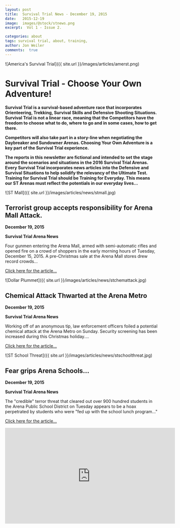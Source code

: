 ```yaml
---
layout: post
title:  Survival Trial News - December 19, 2015
date:   2015-12-19  
image:  images/@stock/stnews.png
excerpt:  Vol 1 - Issue 2. 

categories: about
tags: survival trial, about, training, 
author: Jon Weiler
comments:  true
---
```


![America's Survival Trial]({{ site.url }}/images/articles/amerst.png)

# Survival Trial - Choose Your Own Adventure!

**Survival Trial is a survival-based adventure race that incorporates Orienteering, Trekking, Survival Skills and Defensive Shooting Situations.  Survival Trial is not a linear race, meaning that the Competitors have the freedom to choose what to do, where to go and in some cases, how to get there.**

**Competitors will also take part in a story-line when negotiating the Daybreaker and Sundowner Arenas.  Choosing Your Own Adventure is a key part of the Survival Trial experience.**

**The reports in this newsletter are fictional and intended to set the stage around the scenarios and situations in the 2016 Survival Trial Arenas.  Every Survival Trial incorporates news articles into the Defensive and Survival Situations to help solidify the relevancy of the Ultimate Test.  Training for Survival Trial should be Training for Everyday.  This means our ST Arenas must reflect the potentials in our everyday lives...** 

![ST Mall]({{ site.url }}/images/articles/news/stmall.jpg)

## Terrorist group accepts responsibility for Arena Mall Attack.

**December 19, 2015**

**Survival Trial Arena News**

Four gunmen entering the Arena Mall, armed with semi-automatic rifles and opened fire on a crowd of shoppers in the early morning hours of Tuesday, December 15, 2015.  A pre-Christmas sale at the Arena Mall stores drew record crowds…


[Click here for the article...](http://www.cbsnews.com/news/are-u-s-malls-ready-for-a-terrorist-attack/)

![Dollar Plummet]({{ site.url }}/images/articles/news/stchemattack.jpg)

## Chemical Attack Thwarted at the Arena Metro 

**December 19, 2015**

**Survival Trial Arena News**


Working off of an anonymous tip, law enforcement officers foiled a potential chemical attack at the Arena Metro on Sunday.  Security screening has been increased during this Christmas holiday....

[Click here for the article...](http://www.dailymail.co.uk/news/article-3357320/Two-Syrian-men-arrested-Geneva-amid-fear-plotting-chemical-bomb-terror-attack-Swiss-city.html)


![ST School Threat]({{ site.url }}/images/articles/news/stschoolthreat.jpg)

## Fear grips Arena Schools...

**December 19, 2015**

**Survival Trial Arena News**

The "credible" terror threat that cleared out over 900 hundred students in the Arena Public School District on Tuesday appears to be a hoax perpetrated by students who were "fed up with the school lunch program..."

[Click here for the article...](http://www.latimes.com//local/lanow/la-me-ln-lausd-threat-live-updates-htmlstory.html#nt=screamer)

<iframe width="560" height="315" src="https://www.youtube.com/embed/xtLLCwNk9FI" frameborder="0" allowfullscreen></iframe>

